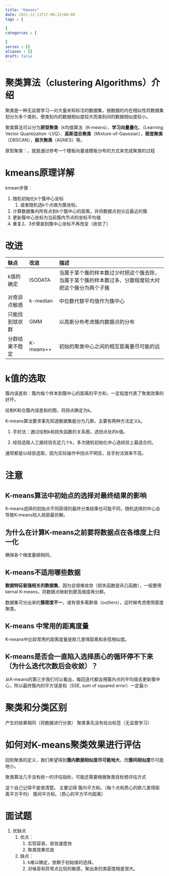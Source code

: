 ```yaml
---
title: "Kmeans"
date: 2021-12-11T17:08:12+08:00
tags : [

]
categories : [

]
series : []
aliases : []
draft: false
---
```


# 聚类算法（clustering Algorithms）介绍
聚类是一种无监督学习—对大量未知标注的数据集，按数据的内在相似性将数据集划分为多个类别，使类别内的数据相似度较大而类别间的数据相似度较小。

聚类算法可以分为**原型聚类**（k均值算法（K-means）、**学习向量量化**、（Learning Vector Quantization -LVQ）、**高斯混合聚类**（Mixture-of-Gaussian），**密度聚类**（DBSCAN），**层次聚类**（AGNES）等。

原型聚类：，就是通过参考一个模板向量或模板分布的方式来完成聚类的过程

# kmeans原理详解

kmean步骤：

1. 随机初始化k个簇中心坐标
   1. 或者随机选k个点做为簇坐标。
2. 计算数据集内所有点到k个簇中心的距离，并将数据点划分近最近的簇
3. 更新簇中心坐标为当前簇内节点的坐标平均值
4. 重复2、3步骤直到簇中心坐标不再改变（收敛了）

# 改进

| 缺点                                                         | 改进      | 描述                                     |
| :----------------------------------------------------------- | :-------- | :--------------------------------------- |
| k值的确定                                                    | ISODATA   | 当属于某个簇的样本数过少时把这个簇去除， 当属于某个簇的样本数过多、分散程度较大时把这个簇分为两个子簇 |
| 对奇异点敏感                                                 | k-median  | 中位数代替平均值作为簇中心               |
| 只能找到球状群                                               | GMM       | 以高斯分布考虑簇内数据点的分布           |
| 分群结果不稳定                                               | K-means++ | 初始的聚类中心之间的相互距离要尽可能的远 |


# k值的选取

簇内误差和：簇内每个样本到簇中心的距离的平方和，一定程度代表了聚类效果的好坏。

绘制K和合簇内误差和的图，将拐点确定为k。

K-means算法要求事先知道数据集能分为几群，主要有两种方法定义k。

1. 手肘法：通过绘制k和损失函数的关系图，选拐点处的k值。

2. 经验选取人工据经验先定几个k，多次随机初始化中心选经验上最适合的。


通常都是以经验选取，因为实际操作中拐点不明显，且手肘法效率不高。

# 注意

## K-means算法中初始点的选择对最终结果的影响
K-means选择的初始点不同获得的最终分类结果也可能不同，随机选择的中心会导致K-means陷入局部最优解。

## 为什么在计算K-means之前要将数据点在各维度上归一化
确保各个维度量纲相同。

## K-means不适用哪些数据
**数据特征极强相关的数据集**，因为会很难收敛（损失函数是非凸函数），一般要用kernal K-means，将数据点映射到更高维度再分群。

数据集可分出来的**簇密度不一**，或有很多离群值（outliers），这时候考虑使用密度聚类。

## K-means 中常用的距离度量
K-means中比较常用的距离度量是欧几里得距离和余弦相似度。

## K-means是否会一直陷入选择质心的循环停不下来（为什么迭代次数后会收敛）？
从K-means的第三步我们可以看出，每回迭代都会用簇内点的平均值去更新簇中心，所以最终簇内的平方误差和（SSE, sum of squared error）一定最小

# 聚类和分类区别
产生的结果相同（将数据进行分类）
聚类事先没有给出标签（无监督学习）

# 如何对K-means聚类效果进行评估
回到聚类的定义，我们希望得到**簇内数据相似度尽可能地大**，而**簇间相似度**尽可能地小。

聚类算法几乎没有统一的评估指标，可能还需要根据聚类目标想评估方式

这个自己记得不是很清楚。
主要记得 
簇内平方和。（每个点和质心的欧几里得距离平方平均）
簇间平方和。（质心的平方平均距离）

# 面试题

1. 优缺点
   1. 优点：
      1. 实现容易，收敛速度快
      2. 聚类效果优良
   2. 缺点：
      1. k难以确定，依赖于初始值的选择。
      2. 对噪音和异常点比较的敏感，聚出来的类密度相差很大。